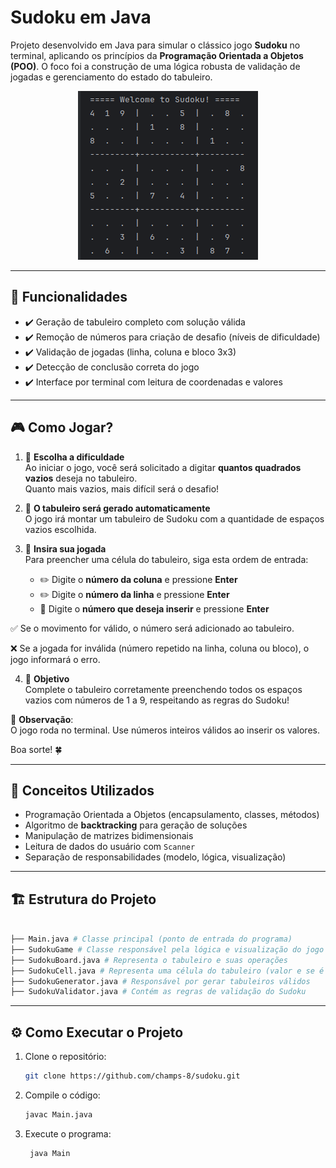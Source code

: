 # Sudoku em Java

Projeto desenvolvido em Java para simular o clássico jogo **Sudoku** no terminal, aplicando os princípios da **Programação Orientada a Objetos (POO)**. O foco foi a construção de uma lógica robusta de validação de jogadas e gerenciamento do estado do tabuleiro.

<div align="center">
   <img src="https://raw.githubusercontent.com/champs-8/champs-8.github.io/main/media/sudoku.png" title="Jogo do sudoku" alt="Jogo do sudoku"/>
</div>

---

## 🎯 Funcionalidades

- ✔️ Geração de tabuleiro completo com solução válida
- ✔️ Remoção de números para criação de desafio (níveis de dificuldade)
- ✔️ Validação de jogadas (linha, coluna e bloco 3x3)
- ✔️ Detecção de conclusão correta do jogo
- ✔️ Interface por terminal com leitura de coordenadas e valores

---

## 🎮 Como Jogar?

1. 🔲 **Escolha a dificuldade**  
   Ao iniciar o jogo, você será solicitado a digitar **quantos quadrados vazios** deseja no tabuleiro.  
   Quanto mais vazios, mais difícil será o desafio!


2. 🧠 **O tabuleiro será gerado automaticamente**  
   O jogo irá montar um tabuleiro de Sudoku com a quantidade de espaços vazios escolhida.


3. 🎯 **Insira sua jogada**  
   Para preencher uma célula do tabuleiro, siga esta ordem de entrada:

   - ✏️ Digite o **número da coluna** e pressione **Enter**
   - ✏️ Digite o **número da linha** e pressione **Enter**
   - 🔢 Digite o **número que deseja inserir** e pressione **Enter**


✅ Se o movimento for válido, o número será adicionado ao tabuleiro.

❌ Se a jogada for inválida (número repetido na linha, coluna ou bloco), o jogo informará o erro.

4. 🏁 **Objetivo**  
   Complete o tabuleiro corretamente preenchendo todos os espaços vazios com números de 1 a 9, respeitando as regras do Sudoku!



📝 **Observação**:  
O jogo roda no terminal. Use números inteiros válidos ao inserir os valores.

Boa sorte! 🍀


---

## 🧠 Conceitos Utilizados

- Programação Orientada a Objetos (encapsulamento, classes, métodos)
- Algoritmo de **backtracking** para geração de soluções
- Manipulação de matrizes bidimensionais
- Leitura de dados do usuário com `Scanner`
- Separação de responsabilidades (modelo, lógica, visualização)

---

## 🏗️ Estrutura do Projeto

```bash

├── Main.java # Classe principal (ponto de entrada do programa)
├── SudokuGame # Classe responsável pela lógica e visualização do jogo
├── SudokuBoard.java # Representa o tabuleiro e suas operações
├── SudokuCell.java # Representa uma célula do tabuleiro (valor e se é fixa)
├── SudokuGenerator.java # Responsável por gerar tabuleiros válidos
├── SudokuValidator.java # Contém as regras de validação do Sudoku

```

---

## ⚙️ Como Executar o Projeto

1. Clone o repositório:
   ```bash
   git clone https://github.com/champs-8/sudoku.git

2. Compile o código:
   ```bash
   javac Main.java 
   ```
3. Execute o programa:
   ```bash
    java Main
    ```
